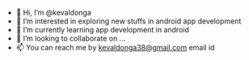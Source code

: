 - 👋 Hi, I’m @kevaldonga
- 👀 I’m interested in exploring new stuffs in android app development
- 🌱 I’m currently learning app development in android
- 💞️ I’m looking to collaborate on ...
- 📫 You can reach me by kevaldonga38@gmail.com email id

<!---
kevaldonga/kevaldonga is a ✨ special ✨ repository because its `README.md` (this file) appears on your GitHub profile.
You can click the Preview link to take a look at your changes.
--->
